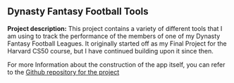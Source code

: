 ## Dynasty Fantasy Football Tools

**Project description:** This project contains a variety of different tools that I am using to track the performance of the members of one of my Dynasty Fantasy Football Leagues. It originally started off as my Final Project for the Harvard CS50 course, but I have continued building upon it since then. 

For more Information about the construction of the app itself, you can refer to the <a href="[https://github.com/MattDotsey/NellasFellas]"> Github repository for the project</a>
